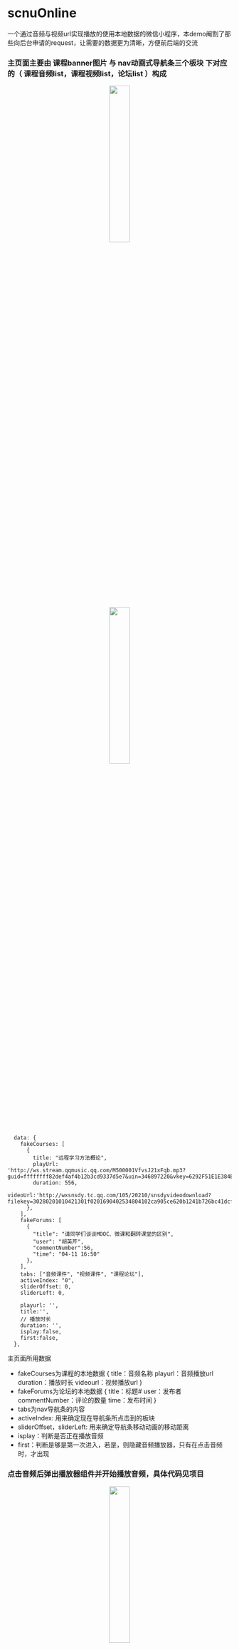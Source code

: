 # scnuOnline
一个通过音频与视频url实现播放的使用本地数据的微信小程序，本demo阉割了那些向后台申请的request，让需要的数据更为清晰，方便前后端的交流

### 主页面主要由 **课程banner图片** 与 **nav动画式导航条三个板块** 下对应的（ **课程音频list，课程视频list，论坛list** ）构成

<center>
 <img src="/project-photo/WechatIMG277.jpg" margin=20% width=30% />
</center>

<center>
 <img src="/project-photo/WechatIMG251.jpeg" margin=20% width=30% />
</center>

```
  data: {
    fakeCourses: [
      {
        title: "远程学习方法概论",
        playUrl: 'http://ws.stream.qqmusic.qq.com/M500001VfvsJ21xFqb.mp3?guid=ffffffff82def4af4b12b3cd9337d5e7&uin=346897220&vkey=6292F51E1E384E06DCBDC9AB7C49FD713D632D313AC4858BACB8DDD29067D3C601481D36E62053BF8DFEAF74C0A5CCFADD6471160CAF3E6A&fromtag=46',
        duration: 556,
        videoUrl:'http://wxsnsdy.tc.qq.com/105/20210/snsdyvideodownload?filekey=30280201010421301f0201690402534804102ca905ce620b1241b726bc41dcff44e00204012882540400&bizid=1023&hy=SH&fileparam=302c020101042530230204136ffd93020457e3c4ff02024ef202031e8d7f02030f42400204045a320a0201000400'
      },
    ],
    fakeForums: [
      {
        "title": "请同学们谈谈MOOC、微课和翻转课堂的区别",
        "user": "胡英芹",
        "commentNumber":56,
        "time": "04-11 16:50"
      },
    ],
    tabs: ["音频课件", "视频课件", "课程论坛"],
    activeIndex: "0",
    sliderOffset: 0,
    sliderLeft: 0,

    playurl: '',
    title:'',
    // 播放时长
    duration: '',
    isplay:false,
    first:false,
  },
```
主页面所用数据

- fakeCourses为课程的本地数据 {
title：音频名称
playurl：音频播放url
duration：播放时长
videourl：视频播放url
} 
- fakeForums为论坛的本地数据 {
title：标题#
user：发布者
commentNumber：评论的数量
time：发布时间
}
- tabs为nav导航条的内容
- activeIndex: 用来确定现在导航条所点击到的板块
- sliderOffset，sliderLeft: 用来确定导航条移动动画的移动距离
- isplay：判断是否正在播放音频
- first：判断是够是第一次进入，若是，则隐藏音频播放器，只有在点击音频时，才出现

### 点击音频后弹出播放器组件并开始播放音频，具体代码见项目
<center>
 <img src="/project-photo/WechatIMG252.jpeg" width=30%/>
</center>


### 点击上方导航栏切换后，点击list内容，跳转到视频播放页面，使用微信小程序原声组件video
<center>
 <img src="/project-photo/WechatIMG253.jpeg" width=30%/>
</center>


### 课程论坛页面
<center>
 <img src="/project-photo/WechatIMG254.jpeg" width=30%/>
</center>


### 发布新帖页面，图片上传组件功能可用
<center>
 <img src="/project-photo/WechatIMG255.jpeg" width=30%/>
</center>


### 点击论坛list中的内容，跳转到论坛内容的界面，显示帖子详情以及评论情况
<center>
 <img src="/project-photo/WechatIMG256.jpeg" width=30%/>
</center>

## 项目亮点

1.  动画式滑动导航栏
2.  前后端交互数据的传值与渲染清晰，适合初学者学习

## 常用知识点——————页面跳转传参数以及wx:for渲染

```
course.wxml

<view class='course-box' wx:for="{{fakeCourses}}" bindtap='onVideoClick' data-videoUrl="{{item.videoUrl}}" data-id="{{item.id}}">
  <view class='number-label'>{{index+1}}</view>
  <text class='course-name'>{{item.title}}</text>
  <image class='headphone-pic' src="{{item.videoplayed === true ?'/images/video.png':'/images/video-after.png'}}"></image>
</view>
```
- 在course.wxml界面中，要有data-xx="{{}}"的操作，比如代码中的 **data-videoUrl="{{item.videoUrl}}"** 就是传一个叫作videoUrl的参数，这个参数的值为**item.videoUrl** ，那item.xx又是什么呢？当写了 **wx:for="{{fakeCourses}}"** 时，这个view会循环渲染整个fakeCourses
```
    fakeCourses: [
      {
        title: "远程学习方法概论1",
        playUrl: 'http://ws.stream.qqmusic.qq.com/M500001VfvsJ21xFqb.mp3?guid=ffffffff82def4af4b12b3cd9337d5e7&uin=346897220&vkey=6292F51E1E384E06DCBDC9AB7C49FD713D632D313AC4858BACB8DDD29067D3C601481D36E62053BF8DFEAF74C0A5CCFADD6471160CAF3E6A&fromtag=46',
        duration: 556,
        videoUrl:'http://wxsnsdy.tc.qq.com/105/20210/snsdyvideodownload?filekey=30280201010421301f0201690402534804102ca905ce620b1241b726bc41dcff44e00204012882540400&bizid=1023&hy=SH&fileparam=302c020101042530230204136ffd93020457e3c4ff02024ef202031e8d7f02030f42400204045a320a0201000400'
      },
      {
        title: "远程学习方法概论2",
        playUrl: 'http://ws.stream.qqmusic.qq.com/M500001VfvsJ21xFqb.mp3?guid=ffffffff82def4af4b12b3cd9337d5e7&uin=346897220&vkey=6292F51E1E384E06DCBDC9AB7C49FD713D632D313AC4858BACB8DDD29067D3C601481D36E62053BF8DFEAF74C0A5CCFADD6471160CAF3E6A&fromtag=46',
        duration: 556,
        videoUrl:'http://wxsnsdy.tc.qq.com/105/20210/snsdyvideodownload?filekey=30280201010421301f0201690402534804102ca905ce620b1241b726bc41dcff44e00204012882540400&bizid=1023&hy=SH&fileparam=302c020101042530230204136ffd93020457e3c4ff02024ef202031e8d7f02030f42400204045a320a0201000400'
      },
    ],
```
，就会有很多个{...}形式的json数据，而item就是一个个这样的json部分【wx:for的循环渲染中有一个index在计数，可以在wxml中使用{{index}}来获得，比如第一个item的index是0，第五个item的index是4】，item.videoUrl就是获取对应渲染出来的那个view的item里面的videoUrl


```
course.js

onVideoClick: function (event) {

  var targetUrl = "video/video";
  
  targetUrl = targetUrl + "?videoUrl=" + event.currentTarget.dataset.videoUrl + "&id=" + event.currentTarget.dataset.id;
  
  wx.navigateTo({
    url: targetUrl
  });
}, 
```
- 在course.js界面中，注意function的参数要有**event**，用```event.currentTarget.dataset.xx;```来获取wxml传过来的参数。记住除了第一个传的参数用查询字符串的写法```"?videoUrl="```，之后的都是```"&id="```的形式，即？与&。其实就是targetUrl设置成要跳转去的页面，然后将要传的参数附带与targetUrl后面，一起带过去。如果要传的参数是数组，则是```var arr = JSON.stringify(event.currentTarget.dataset.arr); "&arr=" + arr;```这样的写法。

```
video.js

  onLoad: function (options) {
    this.setData({
      src: options.videoUrl,
    })
  },
```
- 在video.js界面中，要接收前一个页面跳转传过来的值，主要在生命周期函数的onLoad函数中，即渲染页面时先执行的函数，注意参数**options**，用options.xx来获取前面targetUrl中附带的值。如果要收的参数是数组，则要使用```var arr = JSON.parse(options.arr);```来接收。


```
  onLoad: function (options) {
    var that = this;
    if(options.id==0){
      that.setData({
        src_flag: options.src_flag,
      })
    }else{
      var remark = JSON.parse(options.remark);
      that.setData({
        remark: remark,
      })
    }
  },
 ```
- 此外，在js的函数中，this.会随着不同的函数作用域而变化，如此处的用法，因为有if...else，所以在if...else内this.的作用域就是在if里面而不是外面了,自然就不能直接this.setData了，所以在最开始先用**var that = this;** ，在后面用that.setData即可


### 欢迎star与交流学习😁
### 如果本demo对您学习小程序有帮助的话，欢迎大佬赏杯奶茶喝～😁

<center>
 <img src="/project-photo/WechatIMG278.jpeg" margin=20% width=40% />
</center>

